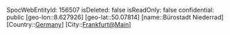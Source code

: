 ﻿---
location: [50.07814,8.627926]
type: Station
tags:
- geo/Station

---
SpocWebEntityId: 156507
isDeleted: false
isReadOnly: false
confidential: public
[geo-lon::8.627926]
[geo-lat::50.07814]
[name::Bürostadt Niederrad]
[Country::[Germany](geo/Continent/Europe/Germany.md)]
[City::[Frankfurt@Main](geo/Continent/Europe/Germany/Hessen/Frankfurt@Main.md)]


